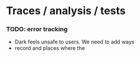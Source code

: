 # Traces / analysis / tests

### TODO: error tracking

* Dark feels unsafe to users. We need to add ways 
* record and places where the 

